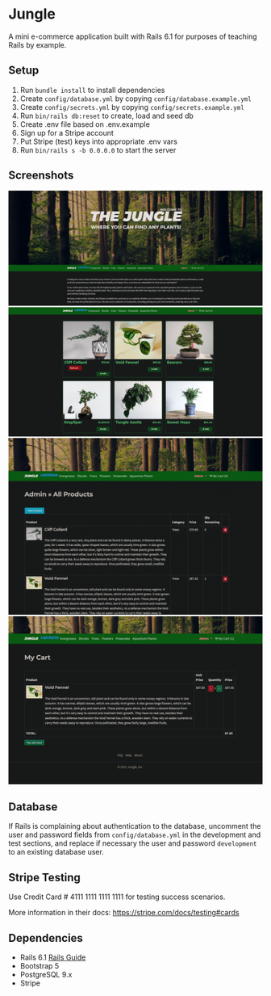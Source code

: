 # Jungle

A mini e-commerce application built with Rails 6.1 for purposes of teaching Rails by example.

## Setup

1. Run `bundle install` to install dependencies
2. Create `config/database.yml` by copying `config/database.example.yml`
3. Create `config/secrets.yml` by copying `config/secrets.example.yml`
4. Run `bin/rails db:reset` to create, load and seed db
5. Create .env file based on .env.example
6. Sign up for a Stripe account
7. Put Stripe (test) keys into appropriate .env vars
8. Run `bin/rails s -b 0.0.0.0` to start the server

## Screenshots
!["Jungle home page"](https://github.com/TripEEE/jungle/blob/master/docs/jungle-home.png?raw=true)
!["Jungle home gallery"](https://github.com/TripEEE/jungle/blob/master/docs/jungle-home-gallery.png?raw=true)
!["Jungle admin products"](https://github.com/TripEEE/jungle/blob/master/docs/jungle-admin-products.png?raw=true_)
!["Jungle cart"](https://github.com/TripEEE/jungle/blob/master/docs/jungle-cart.png?raw=true)

## Database

If Rails is complaining about authentication to the database, uncomment the user and password fields from `config/database.yml` in the development and test sections, and replace if necessary the user and password `development` to an existing database user.

## Stripe Testing

Use Credit Card # 4111 1111 1111 1111 for testing success scenarios.

More information in their docs: <https://stripe.com/docs/testing#cards>

## Dependencies

- Rails 6.1 [Rails Guide](http://guides.rubyonrails.org/v6.1/)
- Bootstrap 5
- PostgreSQL 9.x
- Stripe

